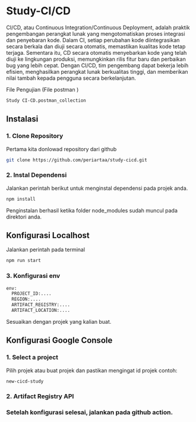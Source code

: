 ﻿# Study-CI/CD
CI/CD, atau Continuous Integration/Continuous Deployment, adalah praktik pengembangan perangkat lunak yang mengotomatiskan proses integrasi dan penyebaran kode. Dalam CI, setiap perubahan kode diintegrasikan secara berkala dan diuji secara otomatis, memastikan kualitas kode tetap terjaga. Sementara itu, CD secara otomatis menyebarkan kode yang telah diuji ke lingkungan produksi, memungkinkan rilis fitur baru dan perbaikan bug yang lebih cepat. Dengan CI/CD, tim pengembang dapat bekerja lebih efisien, menghasilkan perangkat lunak berkualitas tinggi, dan memberikan nilai tambah kepada pengguna secara berkelanjutan.

File Pengujian (File postman )
```bash 
Study CI-CD.postman_collection
``` 


## Instalasi

### 1. Clone Repository
Pertama kita donlowad repository dari github
```bash
git clone https://github.com/periartaa/study-cicd.git
```


### 2. Instal Dependensi
Jalankan perintah berikut untuk menginstal dependensi pada projek anda.
```bash
npm install
```
Penginstalan berhasil ketika folder node_modules sudah muncul pada direktori anda.


## Konfigurasi Localhost
Jalankan perintah pada terminal
``` bash
npm run start
```




### 3. Konfigurasi env

```bash
env:
  PROJECT_ID:....
  REGION:....
  ARTIFACT_REGISTRY:....
  ARTIFACT_LOCATION:....
```
Sesuaikan dengan projek yang kalian buat.


## Konfigurasi Google Console

### 1. Select a project
Pilih projek atau buat projek dan pastikan mengingat id projek
contoh:
```bash
new-cicd-study
```

### 2. Artifact Registry API


### Setelah konfigurasi selesai, jalankan pada github action.
